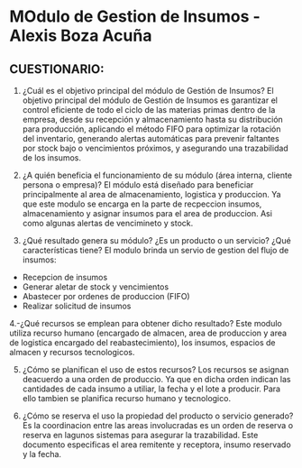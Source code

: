 # MOdulo de Gestion de Insumos - Alexis Boza Acuña

## CUESTIONARIO:

1. ¿Cuál es el objetivo principal del módulo de Gestión de Insumos? 
El objetivo principal del módulo de Gestión de Insumos es garantizar el control eficiente de todo el ciclo de las materias primas dentro de la empresa, desde su recepción y almacenamiento hasta su distribución para producción, aplicando el método FIFO para optimizar la rotación del inventario, generando alertas automáticas para prevenir faltantes por stock bajo o vencimientos próximos, y asegurando una trazabilidad de los insumos. 

2. ¿A quién beneficia el funcionamiento de su módulo (área interna, cliente persona o empresa)? 
El módulo está diseñado para beneficiar principalmente al area de almacenamiento, logistica y produccion. Ya que este modulo se encarga en la parte de recpeccion insumos, almacenamiento y asignar insumos para el area de produccion. Asi como algunas alertas de vencimineto y stock. 

3. ¿Qué resultado genera su módulo? ¿Es un producto o un servicio? ¿Qué características tiene? 
El modulo brinda un servio de gestion del flujo de insumos: 
- Recepcion de insumos 
- Generar aletar de stock y vencimientos 
- Abastecer por ordenes de produccion (FIFO) 
- Realizar solicitud de insumos 

4.-¿Qué recursos se emplean para obtener dicho resultado? 
Este modulo utiliza recurso humano (encargado de almacen, area de produccion y area de logistica encargado del reabastecimiento), los insumos, espacios de almacen y recursos tecnologicos. 

5. ¿Cómo se planifican el uso de estos recursos? 
Los recursos se asignan deacuerdo a una orden de produccio. Ya que en dicha orden indican las cantidades de cada insumo a utiliar, la fecha y el lote a producir. Para ello tambien se planifica recurso humano y tecnologico.

6. ¿Cómo se reserva el uso la propiedad del producto o servicio generado? 
Es la coordinacion entre las areas involucradas es un orden de reserva o reserva en lagunos sistemas para asegurar la trazabilidad. Este documento especificas el area remitente y receptora, insumo reservado y la fecha.
